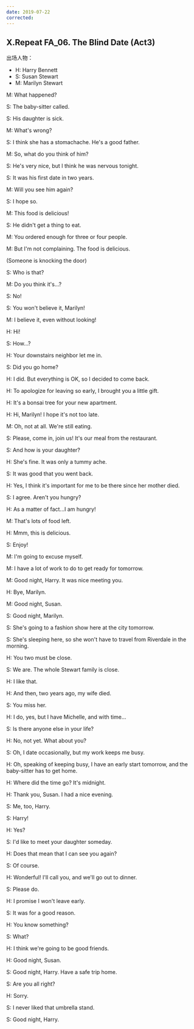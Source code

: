 ```yaml
---
date: 2019-07-22
corrected:
---
```


## X.Repeat FA_06. The Blind Date (Act3)

出场人物：

- H: Harry Bennett
- S: Susan Stewart
- M: Marilyn Stewart

M: What happened?

S: The baby-sitter called.

S: His daughter is sick.

M: What's wrong?

S: I think she has a stomachache. He's a good father.

M: So, what do you think of him?

S: He's very nice, but I think he was nervous tonight.

S: It was his first date in two years.

M: Will you see him again?

S: I hope so.

M: This food is delicious!

S: He didn't get a thing to eat.

M: You ordered enough for three or four people.

M: But I'm not complaining. The food is delicious.

(Someone is knocking the door)

S: Who is that?

M: Do you think it's...?

S: No!

S: You won't believe it, Marilyn!

M: I believe it, even without looking!

H: Hi!

S: How...?

H: Your downstairs neighbor let me in.

S: Did you go home?

H: I did. But everything is OK, so I decided to come back.

H: To apologize for leaving so early, I brought you a little gift.

H: It's a bonsai tree for your new apartment.

H: Hi, Marilyn! I hope it's not too late.

M: Oh, not at all. We're still eating.

S: Please, come in, join us! It's our meal from the restaurant.

S: And how is your daughter?

H: She's fine. It was only a tummy ache.

S: It was good that you went back.

H: Yes, I think it's important for me to be there since her mother died.

S: I agree. Aren't you hungry?

H: As a matter of fact...I am hungry!

M: That's lots of food left.

H: Mmm, this is delicious.

S: Enjoy!

M: I'm going to excuse myself.

M: I have a lot of work to do to get ready for tomorrow.

M: Good night, Harry. It was nice meeting you.

H: Bye, Marilyn.

M: Good night, Susan.

S: Good night, Marilyn.

S: She's going to a fashion show here at the city tomorrow.

S: She's sleeping here, so she won't have to travel from Riverdale in the morning.

H: You two must be close.

S: We are. The whole Stewart family is close.

H: I like that.

H: And then, two years ago, my wife died.

S: You miss her.

H: I do, yes, but I have Michelle, and with time...

S: Is there anyone else in your life?

H: No, not yet. What about you?

S: Oh, I date occasionally, but my work keeps me busy.

H: Oh, speaking of keeping busy, I have an early start tomorrow, and the baby-sitter has to get home.

H: Where did the time go? It's midnight.

H: Thank you, Susan. I had a nice evening.

S: Me, too, Harry.

S: Harry!

H: Yes?

S: I'd like to meet your daughter someday.

H: Does that mean that I can see you again?

S: Of course.

H: Wonderful! I'll call you, and we'll go out to dinner.

S: Please do.

H: I promise I won't leave early.

S: It was for a good reason.

H: You know something?

S: What?

H: I think we're going to be good friends.

H: Good night, Susan.

S: Good night, Harry. Have a safe trip home.

S: Are you all right?

H: Sorry.

S: I never liked that umbrella stand.

S: Good night, Harry.

